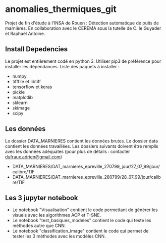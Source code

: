 # anomalies_thermiques_git
Projet de fin d'étude à l'INSA de Rouen : Détection automatique de puits de marnières.
En collaboration avec le CEREMA sous la tutelle de C. le Guyader et Raphaël Antoine.

## Install Depedencies
Le projet est entièrement codé en python 3. Utiliser pip3 de préférence pour installer les dépendances.
Liste des paquets à installer :
- numpy
- tifffile et libtiff
- tensorflow et keras
- pickle
- matplotlib
- sklearn
- skimage
- scipy


## Les données
Le dossier DATA_MARNIERES contient les données brutes.
Le dossier data contient les données travaillées.
Les dossiers suivants doivent être remplis avec les données adéquates (pour plus de détails : contacter dufraux.adrien@gmail.com)
- DATA_MARNIERES/DAT_marnieres_epreville_270799_jour/27_07_99/jour/calibre/TIF
- DATA_MARNIERES/DAT_marnieres_epreville_280799/28_07_99/jour/calibre/TIF


## Les 3 jupyter notebook
- Le notebook "Visualisation" contient le code permettant de générer les visuels avec les algorithmes ACP et T-SNE.
- Le notebook "test_basiques_modeles" contient le code qui teste les méthodes autre que CNN.
- Le notebook "classification_image" contient le code qui permet de tester les 3 méthodes avec les modèles CNN.
